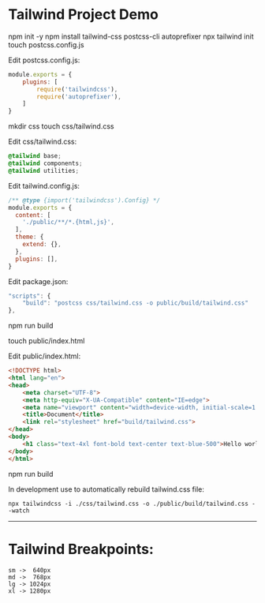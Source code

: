 # Tailwind Project Demo

npm init -y 
npm install tailwind-css postcss-cli autoprefixer
npx tailwind init
touch postcss.config.js

Edit postcss.config.js:
```javascript
module.exports = {
    plugins: [
        require('tailwindcss'),
        require('autoprefixer'),
    ]
}
```

mkdir css
touch css/tailwind.css

Edit css/tailwind.css:
```css
@tailwind base;
@tailwind components;
@tailwind utilities;
```

Edit tailwind.config.js:
```javascript
/** @type {import('tailwindcss').Config} */
module.exports = {
  content: [
    './public/**/*.{html,js}',
  ],
  theme: {
    extend: {},
  },
  plugins: [],
}
```

Edit package.json:
```javascript
"scripts": {
    "build": "postcss css/tailwind.css -o public/build/tailwind.css"
},
```

npm run build

touch public/index.html

Edit public/index.html:
```html
<!DOCTYPE html>
<html lang="en">
<head>
    <meta charset="UTF-8">
    <meta http-equiv="X-UA-Compatible" content="IE=edge">
    <meta name="viewport" content="width=device-width, initial-scale=1.0">
    <title>Document</title>
    <link rel="stylesheet" href="build/tailwind.css">
</head>
<body>
    <h1 class="text-4xl font-bold text-center text-blue-500">Hello world!</h1>
</body>
</html>
```

npm run build

In development use to automatically rebuild tailwind.css file:
```
npx tailwindcss -i ./css/tailwind.css -o ./public/build/tailwind.css --watch
```

-------------------------------------------------------------------------------

# Tailwind Breakpoints:
```
sm ->  640px
md ->  768px
lg -> 1024px 
xl -> 1280px
```